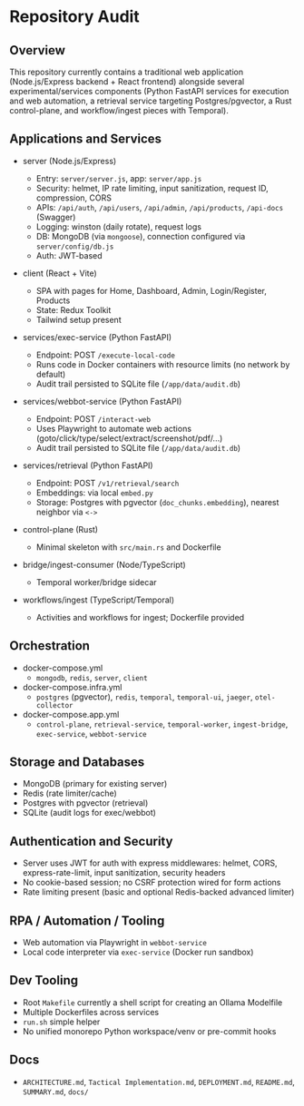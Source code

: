 # Repository Audit

## Overview

This repository currently contains a traditional web application (Node.js/Express backend + React frontend) alongside several experimental/services components (Python FastAPI services for execution and web automation, a retrieval service targeting Postgres/pgvector, a Rust control-plane, and workflow/ingest pieces with Temporal).

## Applications and Services

- server (Node.js/Express)
  - Entry: `server/server.js`, app: `server/app.js`
  - Security: helmet, IP rate limiting, input sanitization, request ID, compression, CORS
  - APIs: `/api/auth`, `/api/users`, `/api/admin`, `/api/products`, `/api-docs` (Swagger)
  - Logging: winston (daily rotate), request logs
  - DB: MongoDB (via `mongoose`), connection configured via `server/config/db.js`
  - Auth: JWT-based

- client (React + Vite)
  - SPA with pages for Home, Dashboard, Admin, Login/Register, Products
  - State: Redux Toolkit
  - Tailwind setup present

- services/exec-service (Python FastAPI)
  - Endpoint: POST `/execute-local-code`
  - Runs code in Docker containers with resource limits (no network by default)
  - Audit trail persisted to SQLite file (`/app/data/audit.db`)

- services/webbot-service (Python FastAPI)
  - Endpoint: POST `/interact-web`
  - Uses Playwright to automate web actions (goto/click/type/select/extract/screenshot/pdf/...)
  - Audit trail persisted to SQLite file (`/app/data/audit.db`)

- services/retrieval (Python FastAPI)
  - Endpoint: POST `/v1/retrieval/search`
  - Embeddings: via local `embed.py`
  - Storage: Postgres with pgvector (`doc_chunks.embedding`), nearest neighbor via `<->`

- control-plane (Rust)
  - Minimal skeleton with `src/main.rs` and Dockerfile

- bridge/ingest-consumer (Node/TypeScript)
  - Temporal worker/bridge sidecar

- workflows/ingest (TypeScript/Temporal)
  - Activities and workflows for ingest; Dockerfile provided

## Orchestration

- docker-compose.yml
  - `mongodb`, `redis`, `server`, `client`
- docker-compose.infra.yml
  - `postgres` (pgvector), `redis`, `temporal`, `temporal-ui`, `jaeger`, `otel-collector`
- docker-compose.app.yml
  - `control-plane`, `retrieval-service`, `temporal-worker`, `ingest-bridge`, `exec-service`, `webbot-service`

## Storage and Databases

- MongoDB (primary for existing server)
- Redis (rate limiter/cache)
- Postgres with pgvector (retrieval)
- SQLite (audit logs for exec/webbot)

## Authentication and Security

- Server uses JWT for auth with express middlewares: helmet, CORS, express-rate-limit, input sanitization, security headers
- No cookie-based session; no CSRF protection wired for form actions
- Rate limiting present (basic and optional Redis-backed advanced limiter)

## RPA / Automation / Tooling

- Web automation via Playwright in `webbot-service`
- Local code interpreter via `exec-service` (Docker run sandbox)

## Dev Tooling

- Root `Makefile` currently a shell script for creating an Ollama Modelfile
- Multiple Dockerfiles across services
- `run.sh` simple helper
- No unified monorepo Python workspace/venv or pre-commit hooks

## Docs

- `ARCHITECTURE.md`, `Tactical Implementation.md`, `DEPLOYMENT.md`, `README.md`, `SUMMARY.md`, `docs/`
